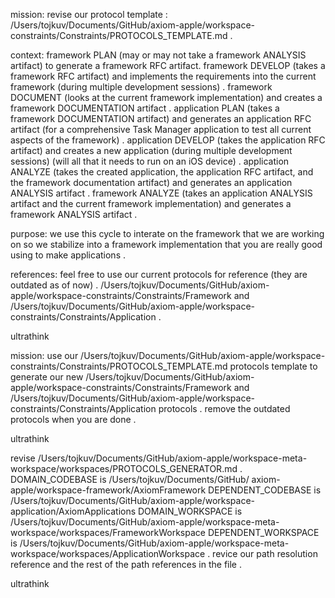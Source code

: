 mission: revise our protocol template : /Users/tojkuv/Documents/GitHub/axiom-apple/workspace-constraints/Constraints/PROTOCOLS_TEMPLATE.md .

context: framework PLAN (may or may not take a framework ANALYSIS artifact) to generate a framework RFC artifact. framework DEVELOP (takes a framework RFC artifact) and implements the requirements into the current framework (during multiple development sessions) . framework DOCUMENT (looks at the current framework implementation) and creates a framework DOCUMENTATION artifact . application PLAN (takes a framework DOCUMENTATION artifact) and generates an application RFC artifact (for a comprehensive Task Manager application to test all current aspects of the framework) . application DEVELOP (takes the application RFC artifact) and creates a new application (during multiple development sessions) (will all that it needs to run on an iOS device) . application ANALYZE (takes the created application, the application RFC artifact, and the framework documentation artifact) and generates an application ANALYSIS artifact . framework ANALYZE (takes an application ANALYSIS artifact and the current framework implementation) and generates a framework ANALYSIS artifact .

purpose: we use this cycle to interate on the framework that we are working on so we stabilize into a framework implementation that you are really good using to make applications .

references: feel free to use our current protocols for reference (they are outdated as of now) . /Users/tojkuv/Documents/GitHub/axiom-apple/workspace-constraints/Constraints/Framework and /Users/tojkuv/Documents/GitHub/axiom-apple/workspace-constraints/Constraints/Application .

ultrathink



mission: use our /Users/tojkuv/Documents/GitHub/axiom-apple/workspace-constraints/Constraints/PROTOCOLS_TEMPLATE.md protocols template to generate our new /Users/tojkuv/Documents/GitHub/axiom-apple/workspace-constraints/Constraints/Framework and /Users/tojkuv/Documents/GitHub/axiom-apple/workspace-constraints/Constraints/Application protocols . remove the outdated protocols when you are done .

ultrathink



revise /Users/tojkuv/Documents/GitHub/axiom-apple/workspace-meta-workspace/workspaces/PROTOCOLS_GENERATOR.md .
DOMAIN_CODEBASE is /Users/tojkuv/Documents/GitHub/ axiom-apple/workspace-framework/AxiomFramework DEPENDENT_CODEBASE is /Users/tojkuv/Documents/GitHub/axiom-apple/workspace-application/AxiomApplications DOMAIN_WORKSPACE is /Users/tojkuv/Documents/GitHub/axiom-apple/workspace-meta-workspace/workspaces/FrameworkWorkspace DEPENDENT_WORKSPACE is /Users/tojkuv/Documents/GitHub/axiom-apple/workspace-meta-workspace/workspaces/ApplicationWorkspace . revice our path resolution reference and the rest of the path references in the file .

ultrathink
